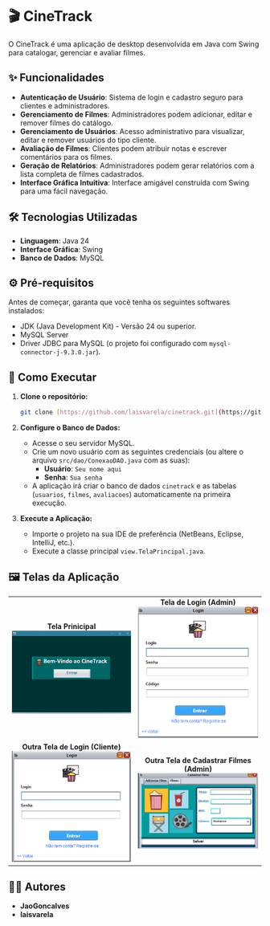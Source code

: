 # 🎬 CineTrack

O CineTrack é uma aplicação de desktop desenvolvida em Java com Swing para catalogar, gerenciar e avaliar filmes.

## ✨ Funcionalidades

* **Autenticação de Usuário**: Sistema de login e cadastro seguro para clientes e administradores.
* **Gerenciamento de Filmes**: Administradores podem adicionar, editar e remover filmes do catálogo.
* **Gerenciamento de Usuários**: Acesso administrativo para visualizar, editar e remover usuários do tipo cliente.
* **Avaliação de Filmes**: Clientes podem atribuir notas e escrever comentários para os filmes.
* **Geração de Relatórios**: Administradores podem gerar relatórios com a lista completa de filmes cadastrados.
* **Interface Gráfica Intuitiva**: Interface amigável construída com Swing para uma fácil navegação.

## 🛠️ Tecnologias Utilizadas

* **Linguagem**: Java 24
* **Interface Gráfica**: Swing
* **Banco de Dados**: MySQL

## ⚙️ Pré-requisitos

Antes de começar, garanta que você tenha os seguintes softwares instalados:

* JDK (Java Development Kit) - Versão 24 ou superior.
* MySQL Server
* Driver JDBC para MySQL (o projeto foi configurado com `mysql-connector-j-9.3.0.jar`).

## 🚀 Como Executar

1.  **Clone o repositório:**
    ```bash
    git clone [https://github.com/laisvarela/cinetrack.git](https://github.com/laisvarela/cinetrack.git)
    ```
2.  **Configure o Banco de Dados:**
    * Acesse o seu servidor MySQL.
    * Crie um novo usuário com as seguintes credenciais (ou altere o arquivo `src/dao/ConexaoDAO.java` com as suas):
        * **Usuário**: `Seu nome aqui`
        * **Senha**: `Sua senha`
    * A aplicação irá criar o banco de dados `cinetrack` e as tabelas (`usuarios`, `filmes`, `avaliacoes`) automaticamente na primeira execução.

3.  **Execute a Aplicação:**
    * Importe o projeto na sua IDE de preferência (NetBeans, Eclipse, IntelliJ, etc.).
    * Execute a classe principal `view.TelaPrincipal.java`.

## 🖼️ Telas da Aplicação

<table>
  <tr>
    <td align="center">
      <strong>Tela Prinicipal</strong><br>
      <img src="./img/TelaPrincipal.png" width="400" alt="Tela Principal">
    </td>
    <td align="center">
      <strong>Tela de Login (Admin)</strong><br>
      <img src="./img/TelaLoginADM.png" width="400" alt="Tela de login de Admin">
    </td>
  </tr>
  <tr>
    <td align="center">
      <strong>Outra Tela de Login (Cliente) </strong><br>
      <img src="./img/TelaLoginCliente.png" width="400" alt="Tela de Login Clientes">
    </td>
    <td align="center">
      <strong>Outra Tela de Cadastrar Filmes (Admin)</strong><br>
      <img src="./img/TelaCadastrarFilme.png" width="400" alt="Tela de Cadastrar Filmes">
    </td>
  </tr>
</table>

## 👩‍💻 Autores

* **JaoGoncalves**
* **laisvarela**
